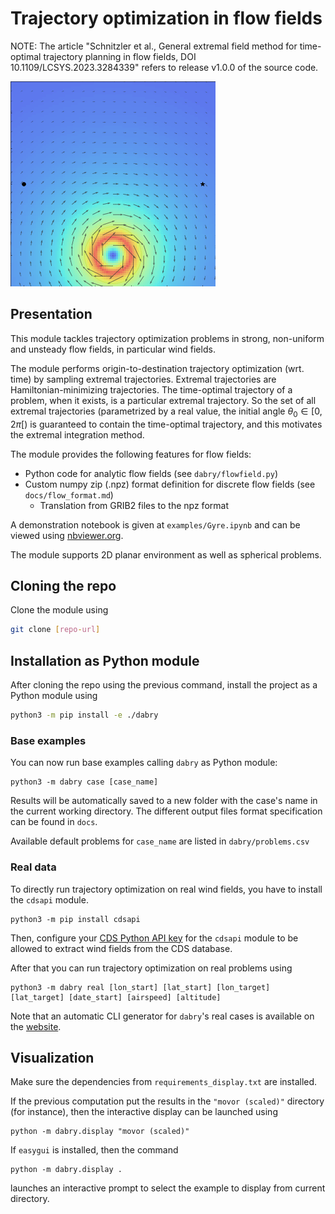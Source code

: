 # Trajectory optimization in flow fields

NOTE: The article "Schnitzler et al., 
General extremal field method for time-optimal trajectory planning in flow fields, DOI 10.1109/LCSYS.2023.3284339"
refers to release v1.0.0 of the source code.

![](docs/movor.gif)

## Presentation

This module tackles trajectory optimization problems in strong,
non-uniform and unsteady flow fields, in particular wind fields.

The module performs origin-to-destination trajectory optimization (wrt. time)
by sampling extremal trajectories.
Extremal trajectories are Hamiltonian-minimizing trajectories.
The time-optimal trajectory of a problem, when it exists,
is a particular extremal trajectory.
So the set of all extremal trajectories (parametrized by a real value, 
the initial angle $\theta_0 \in [0, 2\pi[$) is guaranteed to contain the 
time-optimal trajectory, and this motivates the extremal integration method.

The module provides the following features for flow fields:
- Python code for analytic flow fields (see `dabry/flowfield.py`)
- Custom numpy zip (.npz) format definition for discrete flow fields (see `docs/flow_format.md`)
  - Translation from GRIB2 files to the npz format

A demonstration notebook is given at `examples/Gyre.ipynb` and can be
viewed using [nbviewer.org](https://nbviewer.org).

The module supports 2D planar environment as well as spherical problems.

## Cloning the repo

Clone the module using
```sh
git clone [repo-url]
```

## Installation as Python module 

After cloning the repo using the previous command,
install the project as a Python module using
```sh
python3 -m pip install -e ./dabry
```

### Base examples

You can now run base examples calling `dabry` as Python module:
```shell
python3 -m dabry case [case_name]
```
Results will be automatically saved to a new folder 
with the case's name in the current working directory.
The different output files format specification can be found in `docs`.

Available default problems for `case_name` 
are listed in `dabry/problems.csv`

### Real data

To directly run trajectory optimization on real wind fields, 
you have to install the `cdsapi` module.
```shell
python3 -m pip install cdsapi
```

Then, configure your [CDS Python API key](https://cds.climate.copernicus.eu/api-how-to)
for the `cdsapi` module to be allowed to extract wind fields from the
CDS database.

After that you can run trajectory optimization on real problems using

```shell
python3 -m dabry real [lon_start] [lat_start] [lon_target] [lat_target] [date_start] [airspeed] [altitude]
```

Note that an automatic CLI generator for `dabry`'s real cases
is available on the 
[website](https://dabry-navigation.github.io/real_data/).

## Visualization

Make sure the dependencies from `requirements_display.txt` are installed.

If the previous computation put the results in the `"movor (scaled)"` directory (for instance),
then the interactive display can be launched using
```shell
python -m dabry.display "movor (scaled)"
```

If `easygui` is installed, then the command

```shell
python -m dabry.display .
```
launches an interactive prompt to select the example to display from 
current directory.